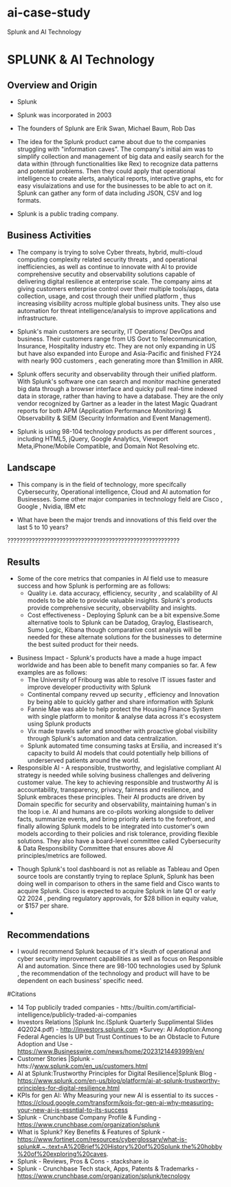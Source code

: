 # ai-case-study
Splunk and AI Technology
# SPLUNK & AI Technology

## Overview and Origin

* Splunk

* Splunk was incorporated in 2003

* The founders of Splunk are Erik Swan, Michael Baum, Rob Das

* The idea for the Splunk product came about due to the companies struggling with "information caves". The company's initial aim was to simplify collection and management of big data and easily search for the data within (through functionalities like Rex) to recognize data patterns and potential problems. Then they could apply that operational intelligence to create alerts, analytical reports, interactive graphs, etc for easy visulaizations and use for the businesses to be able to act on it. Splunk can gather any form of data including JSON, CSV and log formats.

* Splunk is a public trading company.

## Business Activities

* The company is trying to solve Cyber threats, hybrid, multi-cloud computing complexity related security threats , and operational inefficiencies, as well as continue to innovate with AI to provide comprehensive secutity and observability solutions capable of delivering digital resilience at enterprise scale. The company aims at giving customers enterprise control over their multiple tools/apps, data collection, usage, and cost through their unified platform , thus increasing visibility across multiple global business units. They also use automation for threat intelligence/analysis to improve applications and infrastructure.

* Splunk's main customers are security, IT Operations/ DevOps and business. Their customers range from US Govt to Telecommunication, Insurance, Hospitality industry etc. They are not only expanding in US but have also expanded into Europe and Asia-Pacific and finished FY24 with nearly 900 customers , each generating more than $1million in ARR.

* Splunk offers security and observability through their unified platform. With Splunk's software one can search and monitor machine generated big data through a browser interface and quicky pull real-time indexed data in storage, rather than having to have a database. They are the only vendor recognized by Gartner as a leader in the latest Magic Quadrant reports for both APM (Application Performance Monitoring) & Observability & SIEM (Security Information and Event Management).

* Splunk is using 98-104 technology products as per different sources , including HTML5, jQuery, Google Analytics, Viewport Meta,iPhone/Mobile Compatible, and Domain Not Resolving etc.

## Landscape

* This company is in the field of technology, more specifcally Cybersecurity, Operational intelligence, Cloud and AI automation for Businesses. Some other major companies in technology field are Cisco , Google , Nvidia, IBM etc

* What have been the major trends and innovations of this field over the last 5 to 10 years? 
  
????????????????????????????????????????????????????????


## Results

* Some of the core metrics that companies in AI field use to measure success and how Splunk is performing are as follows:
  - Quality i.e. data accuracy, efficiency, security , and scalability of AI models to be able to provide valuable insights. Splunk's products provide comprehensive security, observability and insights.
  - Cost effectiveness - Deploying Splunk can be a bit expensive.Some alternative tools to Splunk can be Datadog, Graylog, Elastisearch, Sumo Logic, Kibana though comparative cost analysis will be needed for these alternate solutions for the businesses to determine the best suited product for their needs.
 - Business Impact - Splunk's products have a made a huge impact worldwide and has been able to benefit many companies so far. A few examples are as follows:
    - The University of Fribourg was able to resolve IT issues faster and improve developer productivity with Splunk
    - Continental company revved up security , efficiency and Innovation by being able to quickly gather and share information with Splunk
    - Fannie Mae was able to help protect the Housing Finance System with single platform to monitor & analyse data across it's ecosystem using Splunk products
    - Vix made travels safer and smoother with proactive global visibility through Splunk's automation and data centralization.
    - Splunk automated time consuming tasks at Ersilia, and increased it's capacity to build AI models that could potentially help billions of underserved patients around the world.
 - Responsible AI - A responsible, trustworthy, and legislative compliant AI strategy is needed while solving business challenges and delivering customer value. The key to achieving responsible and trustworthy AI is accountability, transparency, privacy, fairness and resilience, and Splunk embraces these principles. Their AI products are driven by Domain specific for security and observability, maintaining human's in the loop i.e. AI and humans are co-pilots working alongside to deliver facts, summarize events, and bring priority alerts to the forefront, and finally allowing Splunk models to be integrated into customer's own models according to their policies and risk tolerance, providing flexible solutions. They also have a board-level committee called Cybersecurity & Data Responsibility Committee that ensures above AI principles/metrics are followed.
* Though Splunk's tool dashboard is not as reliable as Tableau and Open source tools are constantly trying to replace Splunk, Splunk has been doing well in comparison to others in the same field and Cisco wants to acquire Splunk. Cisco is expected to acquire Splunk in late Q1 or early Q2 2024 , pending regulatory approvals, for $28 billion in equity value, or $157 per share.
* 

## Recommendations

* I would recommend Splunk because of it's sleuth of operational and cyber security improvement capabilities as well as focus on Responsible AI and automation. Since there are 98-100 technologies used by Splunk , the recommendation of the technology and product will have to be dependent on each business' specific need. 


#Citations
* 14 Top publicily traded companies - htts://builtin.com/artificial-intelligence/publicly-traded-ai-companies
* Investors Relations |Splunk Inc.(Splunk Quarterly Supplimental Slides 4Q2024.pdf) - http://investors.splunk.com
*Survey: AI Adoption:Among Federal Agencies Is UP but Trust Continues to be an Obstacle to Future Adoption and Use - https://www.Businesswire.com/news/home/20231214493999/en/
* Customer Stories |Splunk - htts://www.splunk.com/en_us/customers.html
* AI at Splunk:Trustworthy Principles for Digital Resilience|Splunk Blog - https://www.splunk.com/en-us/blog/platform/ai-at-splunk-trustworthy-principles-for-digital-resilience.html
* KPIs for gen AI: Why Measuring your new AI is essential to its succes - https://cloud.google.com/transform/kois-for-gen-ai-why-measuring-your-new-ai-is-essntial-to-its-success
* Splunk - Crunchbase Company Profile & Funding - https://www.crunchbase.com/organization/splunk
* What is Splunk? Key Benefits & Features of Splunk - https://www.fortinet.com/resources/cyberglossary/what-is-splunk#.~.:text=A%20Brief%20History%20of%20Splunk,the%20hobby%20of%20exploring%20caves.
* Splunk - Reviews, Pros & Cons - stackshare.io
* Splunk - Crunchbase Tech stack, Apps, Patents & Trademarks - https://www.crunchbase.com/organization/splunk/tecnology
